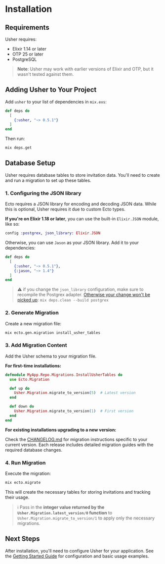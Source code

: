 # Installation

## Requirements

Usher requires:
- Elixir 1.14 or later
- OTP 25 or later
- PostgreSQL

> **Note**: Usher may work with earlier versions of Elixir and OTP, but it wasn't tested against them.

## Adding Usher to Your Project

Add `usher` to your list of dependencies in `mix.exs`:

```elixir
def deps do
  [
    {:usher, "~> 0.5.1"}
  ]
end
```

Then run:

```bash
mix deps.get
```

## Database Setup

Usher requires database tables to store invitation data. You'll need to create and run a migration to set up these tables.

### 1. Configuring the JSON library

Ecto requires a JSON library for encoding and decoding JSON data. While this is optional, Usher requires it due to custom Ecto types.

**If you're on Elixir 1.18 or later**, you can use the built-in `Elixir.JSON` module, like so:
```elixir
config :postgrex, json_library: Elixir.JSON
```

Otherwise, you can use `Jason` as your JSON library. Add it to your dependencies:

```elixir
def deps do
  [
    {:usher, "~> 0.5.1"},
    {:jason, "~> 1.4"}
  ]
end
```

> ⚠️ if you change the `json_library` configuration, make sure to recompile the Postgrex adapter. [Otherwise your change won't be picked up](https://hexdocs.pm/ecto/Ecto.Schema.html#module-the-map-type): `mix deps.clean --build postgrex`

### 2. Generate Migration

Create a new migration file:

```bash
mix ecto.gen.migration install_usher_tables
```

### 3. Add Migration Content

Add the Usher schema to your migration file.

**For first-time installations:**

```elixir
defmodule MyApp.Repo.Migrations.InstallUsherTables do
  use Ecto.Migration

  def up do
    Usher.Migration.migrate_to_version(5)  # Latest version
  end

  def down do
    Usher.Migration.migrate_to_version(1)  # First version
  end
end
```

**For existing installations upgrading to a new version:**

Check the [CHANGELOG.md](../CHANGELOG.md) for migration instructions specific to your current version. Each release includes detailed migration guides with the required database changes.

### 4. Run Migration

Execute the migration:

```bash
mix ecto.migrate
```

This will create the necessary tables for storing invitations and tracking their usage.

> ℹ️ Pass in the **integer value returned by the `Usher.Migration.latest_version/0` function** to `Usher.Migration.migrate_to_version/1` to apply only the necessary migrations.

## Next Steps

After installation, you'll need to configure Usher for your application. See the [Getting Started Guide](getting-started.md) for configuration and basic usage examples.